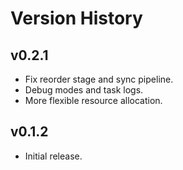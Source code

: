 # Version History

## v0.2.1

- Fix reorder stage and sync pipeline.
- Debug modes and task logs.
- More flexible resource allocation.

## v0.1.2

- Initial release.
